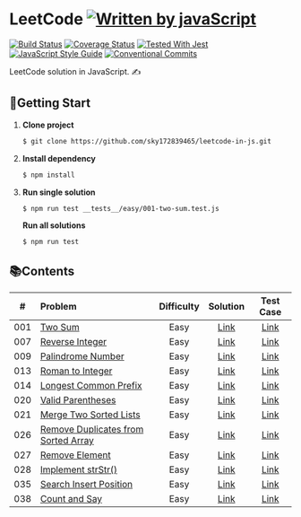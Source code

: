 # LeetCode [![Written by javaScript][javascript-image]][javascript-url]
[![Build Status][travis-image]][travis-url]
[![Coverage Status][codecov-image]][codecov-url]
[![Tested With Jest][jest-image]][jest-url]
[![JavaScript Style Guide][standard-image]][standard-url]
[![Conventional Commits][conventional-commits-image]][conventional-commits-url]

LeetCode solution in JavaScript. ✍️

## 🚀**Getting Start**
1. **Clone project**
    ```sh
    $ git clone https://github.com/sky172839465/leetcode-in-js.git
    ```
2. **Install dependency**
    ```sh
    $ npm install
    ```
3. **Run single solution**
    ```sh
    $ npm run test __tests__/easy/001-two-sum.test.js
    ```
    **Run all solutions**
    ```sh
    $ npm run test
    ```

## 📚**Contents**
| # | Problem | Difficulty | Solution | Test Case |
| :---: | :--- | :---: | :---: | :---: |
|001|[Two Sum][]|Easy|[Link](./src/easy/001-two-sum.js)|[Link](./__tests__/easy/001-two-sum.test.js)|
|007|[Reverse Integer][]|Easy|[Link](./src/easy/007-reverse-integer.js)|[Link](./__tests__/easy/007-reverse-integer.test.js)|
|009|[Palindrome Number][]|Easy|[Link](./src/easy/009-palindrome-number.js)|[Link](./__tests__/easy/009-palindrome-number.test.js)|
|013|[Roman to Integer][]|Easy|[Link](./src/easy/013-roman-to-integer.js)|[Link](./__tests__/easy/013-roman-to-integer.test.js)|
|014|[Longest Common Prefix][]|Easy|[Link](./src/easy/014-longest-common-prefix.js)|[Link](./__tests__/easy/014-longest-common-prefix.test.js)|
|020|[Valid Parentheses][]|Easy|[Link](./src/easy/020-valid-parentheses.js)|[Link](./__tests__/easy/020-valid-parentheses.test.js)|
|021|[Merge Two Sorted Lists][]|Easy|[Link](./src/easy/021-merge-two-sorted-lists.js)|[Link](./__tests__/easy/021-merge-two-sorted-lists.test.js)|
|026|[Remove Duplicates from Sorted Array][]|Easy|[Link](./src/easy/026-remove-duplicates-from-sorted-array.js)|[Link](./__tests__/easy/026-remove-duplicates-from-sorted-array.test.js)|
|027|[Remove Element][]|Easy|[Link](./src/easy/027-remove-element.js)|[Link](./__tests__/easy/027-remove-element.test.js)|
|028|[Implement strStr()][]|Easy|[Link](./src/easy/028-implement-strstr.js)|[Link](./__tests__/easy/028-implement-strstr.test.js)|
|035|[Search Insert Position][]|Easy|[Link](./src/easy/035-search-insert-position.js)|[Link](./__tests__/easy/035-search-insert-position.test.js)|
|038|[Count and Say][]|Easy|[Link](./src/easy/038-count-and-say.js)|[Link](./__tests__/easy/038-count-and-say.test.js)|

<!-- badges -->
[travis-image]: https://img.shields.io/travis/sky172839465/leetcode-in-js.svg?branch=master
[travis-url]: https://travis-ci.org/sky172839465/leetcode-in-js
[codecov-image]: https://img.shields.io/codecov/c/github/sky172839465/leetcode-in-js.svg
[codecov-url]: https://codecov.io/gh/sky172839465/leetcode-in-js
[jest-image]: https://img.shields.io/badge/tested_with-jest-99424f.svg
[jest-url]: https://github.com/facebook/jest
[standard-image]: https://img.shields.io/badge/code_style-standard-brightgreen.svg
[standard-url]: https://standardjs.com
[javascript-image]: https://img.shields.io/badge/Language-JavaScript-yellow.svg
[javascript-url]: https://zh.wikipedia.org/wiki/JavaScript
[conventional-commits-image]: https://img.shields.io/badge/Conventional%20Commits-1.0.0-yellow.svg
[conventional-commits-url]: https://conventionalcommits.org

<!-- problems -->
[Two Sum]: https://leetcode.com/problems/two-sum/
[Reverse Integer]: https://leetcode.com/problems/reverse-integer/
[Palindrome Number]: https://leetcode.com/problems/palindrome-number/
[Roman to Integer]: https://leetcode.com/problems/roman-to-integer/
[Longest Common Prefix]: https://leetcode.com/problems/longest-common-prefix/
[Valid Parentheses]: https://leetcode.com/problems/valid-parentheses/
[Merge Two Sorted Lists]: https://leetcode.com/problems/merge-two-sorted-lists/
[Remove Duplicates from Sorted Array]: https://leetcode.com/problems/remove-duplicates-from-sorted-array/
[Remove Element]: https://leetcode.com/problems/remove-element/
[Implement strStr()]: https://leetcode.com/problems/implement-strstr/
[Search Insert Position]: https://leetcode.com/problems/search-insert-position/
[Count and Say]: https://leetcode.com/problems/count-and-say/
